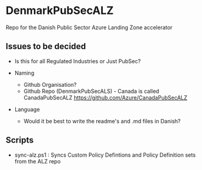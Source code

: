 # DenmarkPubSecALZ


Repo for the Danish Public Sector Azure Landing Zone accelerator

## Issues to be decided
- Is this for all Regulated Industries or Just PubSec?
- Naming
    - Github Organisation?
    - Github Repo (DenmarkPubSecALS) - Canada is called CanadaPubSecALZ https://github.com/Azure/CanadaPubSecALZ

- Language
    - Would it be best to write the readme's and .md files in Danish?
## Scripts
- sync-alz.ps1 : Syncs Custom Policy Defintions and Policy Definition sets from the ALZ repo
